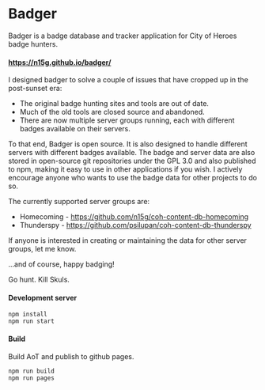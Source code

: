 # Badger

Badger is a badge database and tracker application for City of Heroes badge hunters.

#### https://n15g.github.io/badger/

I designed badger to solve a couple of issues that have cropped up in the post-sunset era:
        
* The original badge hunting sites and tools are out of date.
* Much of the old tools are closed source and abandoned.
* There are now multiple server groups running, each with different badges available on their servers.


To that end, Badger is open source.
It is also designed to handle different servers with different badges available.
The badge and server data are also stored in open-source git repositories under the GPL 3.0 and also published to npm, making it easy to use in other applications if you wish.
I actively encourage anyone who wants to use the badge data for other projects to do so.

The currently supported server groups are:

* Homecoming - https://github.com/n15g/coh-content-db-homecoming
* Thunderspy - https://github.com/psilupan/coh-content-db-thunderspy

If anyone is interested in creating or maintaining the data for other server groups, let me know.

...and of course, happy badging!

Go hunt. Kill Skuls.

#### Development server

```
npm install
npm run start
```

#### Build
Build AoT and publish to github pages.
```
npm run build
npm run pages
```
